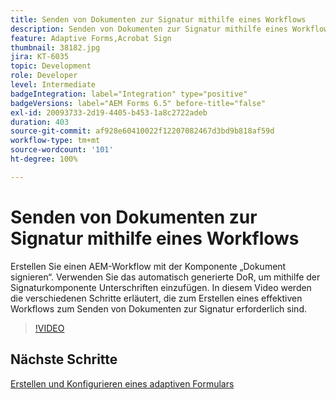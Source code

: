 ```yaml
---
title: Senden von Dokumenten zur Signatur mithilfe eines Workflows
description: Senden von Dokumenten zur Signatur mithilfe eines Workflows. Erstellen Sie einen AEM-Workflow mit der Komponente „Dokument signieren“. Verwenden Sie das automatisch generierte DoR, um mithilfe der Signaturkomponente Unterschriften zu senden. In diesem Video werden die verschiedenen Schritte erläutert, die zum Erstellen eines effektiven Workflows zum Senden von Dokumenten zur Signatur erforderlich sind.
feature: Adaptive Forms,Acrobat Sign
thumbnail: 38182.jpg
jira: KT-6035
topic: Development
role: Developer
level: Intermediate
badgeIntegration: label="Integration" type="positive"
badgeVersions: label="AEM Forms 6.5" before-title="false"
exl-id: 20093733-2d19-4405-b453-1a8c2722adeb
duration: 403
source-git-commit: af928e60410022f12207082467d3bd9b818af59d
workflow-type: tm+mt
source-wordcount: '101'
ht-degree: 100%

---
```


# Senden von Dokumenten zur Signatur mithilfe eines Workflows

Erstellen Sie einen AEM-Workflow mit der Komponente „Dokument signieren“. Verwenden Sie das automatisch generierte DoR, um mithilfe der Signaturkomponente Unterschriften einzufügen.
In diesem Video werden die verschiedenen Schritte erläutert, die zum Erstellen eines effektiven Workflows zum Senden von Dokumenten zur Signatur erforderlich sind.

>[!VIDEO](https://video.tv.adobe.com/v/38182?quality=12&learn=on)

## Nächste Schritte

[Erstellen und Konfigurieren eines adaptiven Formulars](./create-and-configure-adaptive-form.md)